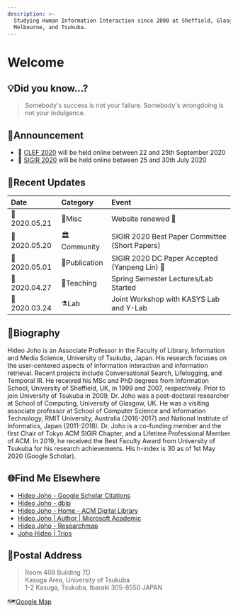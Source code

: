 ```yaml
---
description: >-
  Studying Human Information Interaction since 2000 at Sheffield, Glasgow,
  Melbourne, and Tsukuba.
---
```


# Welcome

## 💡Did you know...?

> Somebody's success is not your failure. Somebody's wrongdoing is not your indulgence.

## 📢Announcement

* 📆 [CLEF 2020](https://clef2020.clef-initiative.eu/) will be held online between 22 and 25th September 2020
* 📆 [SIGIR 2020](http://sigir.org/sigir2020/) will be held online between 25 and 30th July 2020

## 🐾Recent Updates

| Date | Category | Event |
| :--- | :--- | :--- |
| 📆2020.05.21 | 🏡Misc | Website renewed 🎊 |
| 📆2020.05.20 | 🏛Community | SIGIR 2020 Best Paper Committee \(Short Papers\) |
| 📆2020.05.01 | 💎Publication | SIGIR 2020 DC Paper Accepted \(Yanpeng Lin\) 🎉 |
| 📆2020.04.27 | 🥋Teaching | Spring Semester Lectures/Lab Started |
| 📆2020.03.24 | ⚗Lab | Joint Workshop with KASYS Lab and Y-Lab |

## 👤Biography

Hideo Joho is an Associate Professor in the Faculty of Library, Information and Media Science, University of Tsukuba, Japan. His research focuses on the user-centered aspects of information interaction and information retrieval. Recent projects include Conversational Search, Lifelogging, and Temporal IR. He received his MSc and PhD degrees from Information School, University of Sheffield, UK, in 1999 and 2007, respectively. Prior to join University of Tsukuba in 2009, Dr. Joho was a post-doctoral researcher at School of Computing, University of Glasgow, UK. He was a visiting associate professor at School of Computer Science and Information Technology, RMIT University, Australia \(2016-2017\) and National Institute of Informatics, Japan \(2011-2018\). Dr. Joho is a co-funding member and the first Chair of Tokyo ACM SIGIR Chapter, and a Lifetime Professional Member of ACM. In 2019, he received the Best Faculty Award from University of Tsukuba for his research achievements. His h-index is 30 as of 1st May 2020 \(Google Scholar\).

## 🌐Find Me Elsewhere

* [Hideo Joho - Google Scholar Citations](https://scholar.google.com/citations?user=8W8gwisAAAAJ&hl=en)
* [Hideo Joho - dblp](https://dblp.org/pers/j/Joho:Hideo.html)
* [Hideo Joho - Home - ACM Digital Library](https://dl.acm.org/profile/81100310348)
* [Hideo Joho \| Author \| Microsoft Academic](https://academic.microsoft.com/author/256360013/publication?paperId=1891216533)
* [Hideo Joho - Researchmap](https://researchmap.jp/read0152592/?lang=english)
* [Joho Hideo \| Trios](https://trios.tsukuba.ac.jp/en/researcher/0000002518)

## 📮Postal Address

> Room 408 Building 7D  
> Kasuga Area, University of Tsukuba  
> 1-2 Kasuga, Tsukuba, Ibaraki 305-8550 JAPAN

🗺[Google Map](https://goo.gl/maps/dDG44wSZRfkzSwZM6)




